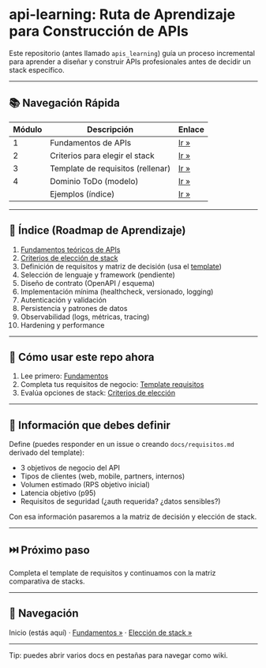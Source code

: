 # api-learning: Ruta de Aprendizaje para Construcción de APIs

Este repositorio (antes llamado `apis_learning`) guía un proceso incremental para aprender a diseñar y construir APIs profesionales antes de decidir un stack específico.

---

## 📚 Navegación Rápida

| Módulo | Descripción | Enlace |
|--------|-------------|--------|
| 1 | Fundamentos de APIs | [Ir »](docs/01_fundamentos_apis.md) |
| 2 | Criterios para elegir el stack | [Ir »](docs/02_eleccion_stack.md) |
| 3 | Template de requisitos (rellenar) | [Ir »](docs/03_template_requisitos.md) |
| 4 | Dominio ToDo (modelo) | [Ir »](docs/04_domino_todo.md) |
|   | Ejemplos (índice) | [Ir »](docs/EXAMPLES.md) |

---

## 🧭 Índice (Roadmap de Aprendizaje)

1. [Fundamentos teóricos de APIs](docs/01_fundamentos_apis.md)
2. [Criterios de elección de stack](docs/02_eleccion_stack.md)
3. Definición de requisitos y matriz de decisión (usa el [template](docs/03_template_requisitos.md))
4. Selección de lenguaje y framework (pendiente)
5. Diseño de contrato (OpenAPI / esquema)
6. Implementación mínima (healthcheck, versionado, logging)
7. Autenticación y validación
8. Persistencia y patrones de datos
9. Observabilidad (logs, métricas, tracing)
10. Hardening y performance

---

## 🚀 Cómo usar este repo ahora

1. Lee primero: [Fundamentos](docs/01_fundamentos_apis.md)
2. Completa tus requisitos de negocio: [Template requisitos](docs/03_template_requisitos.md)
3. Evalúa opciones de stack: [Criterios de elección](docs/02_eleccion_stack.md)

---

## 📝 Información que debes definir

Define (puedes responder en un issue o creando `docs/requisitos.md` derivado del template):

- 3 objetivos de negocio del API
- Tipos de clientes (web, mobile, partners, internos)
- Volumen estimado (RPS objetivo inicial)
- Latencia objetivo (p95)
- Requisitos de seguridad (¿auth requerida? ¿datos sensibles?)

Con esa información pasaremos a la matriz de decisión y elección de stack.

---

## ⏭️ Próximo paso

Completa el template de requisitos y continuamos con la matriz comparativa de stacks.

---

## 🔗 Navegación

Inicio (estás aquí) · [Fundamentos »](docs/01_fundamentos_apis.md) · [Elección de stack »](docs/02_eleccion_stack.md)

---
Tip: puedes abrir varios docs en pestañas para navegar como wiki.
